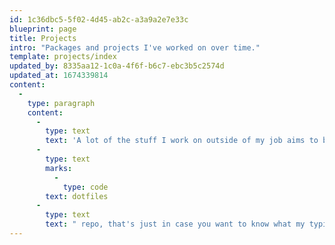 ```yaml
---
id: 1c36dbc5-5f02-4d45-ab2c-a3a9a2e7e33c
blueprint: page
title: Projects
intro: "Packages and projects I've worked on over time."
template: projects/index
updated_by: 8335aa12-1c0a-4f6f-b6c7-ebc3b5c2574d
updated_at: 1674339814
content:
  -
    type: paragraph
    content:
      -
        type: text
        text: 'A lot of the stuff I work on outside of my job aims to better the development experience of the Laravel & PHP communities. Usually, this is done by building and maintaining open-source packages. Below is a list of the projects I am most proud of (except the '
      -
        type: text
        marks:
          -
            type: code
        text: dotfiles
      -
        type: text
        text: " repo, that's just in case you want to know what my typical development setup looks like 😝"
---
```

